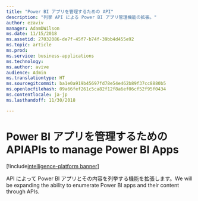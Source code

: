 ```yaml
---
title: "Power BI アプリを管理するための API"
description: "列挙 API による Power BI アプリ管理機能の拡張。"
author: ezaviv
manager: AdamDWilson
ms.date: 11/15/2018
ms.assetid: 27032086-de7f-45f7-b74f-39bb4d455e92
ms.topic: article
ms.prod: 
ms.service: business-applications
ms.technology: 
ms.author: avive
audience: Admin
ms.translationtype: HT
ms.sourcegitcommit: ba1e0a919b45697fd78e54e462b89f37cc8880b5
ms.openlocfilehash: 09a66fef261c5ca82f12f8a6ef06cf52f95f0434
ms.contentlocale: ja-jp
ms.lasthandoff: 11/30/2018

---
```

# <a name="apis-to-manage-power-bi-apps"></a><span data-ttu-id="9a50f-103">Power BI アプリを管理するための API</span><span class="sxs-lookup"><span data-stu-id="9a50f-103">APIs to manage Power BI Apps</span></span>

[!include[intelligence-platform banner](../../includes/intelligence-platform.md)]

<span data-ttu-id="9a50f-104">API によって Power BI アプリとその内容を列挙する機能を拡張します。</span><span class="sxs-lookup"><span data-stu-id="9a50f-104">We will be expanding the ability to enumerate Power BI apps and their content through APIs.</span></span>

